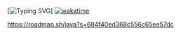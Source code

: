 
[![Typing SVG](https://readme-typing-svg.herokuapp.com/?color=%2336BCF7&lines=cpp+developer)] 
[![wakatime](https://github-readme-stats.vercel.app/api/wakatime?username=@Ap3shka&layout=compact&theme=dracula)](https://wakatime.com/@Ap3shka)



https://roadmap.sh/java?s=684f40ed368c556c65ee57dc
